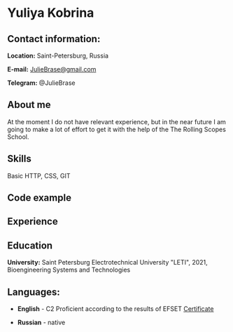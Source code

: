 # **Yuliya Kobrina**

## **Contact information:**

**Location:** Saint-Petersburg, Russia

**E-mail:** JulieBrase@gmail.com

**Telegram:** @JulieBrase

## **About me**

At the moment I do not have relevant experience, but in the near future I am going to make a lot of effort to get it with the help of the The Rolling Scopes School.

## **Skills**

Basic HTTP, CSS, GIT

## **Code example**

## **Experience**

## **Education**

**University:** Saint Petersburg Electrotechnical University "LETI", 2021, Bioengineering Systems and Technologies

## **Languages:**

- **English** - C2 Proficient according to the results of EFSET [Certificate](https://www.efset.org/cert/9oybM4)

- **Russian** - native